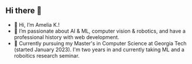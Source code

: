 ## Hi there 👋

<!--
**akaufman3/akaufman3** is a ✨ _special_ ✨ repository because its `README.md` (this file) appears on your GitHub profile.

Here are some ideas to get you started:

- 🔭 I’m currently working on ...
- 🌱 I’m currently learning ...
- 👯 I’m looking to collaborate on ...
- 🤔 I’m looking for help with ...
- 💬 Ask me about ...
- 📫 How to reach me: ...
- 😄 Pronouns: ...
- ⚡ Fun fact: ...
-->


- 👋 Hi, I’m Amelia K.!
- 👀 I’m passionate about AI & ML, computer vision & robotics, and have a professional history with web development.
- 🌱 Currently pursuing my Master's in Computer Science at Georgia Tech (started January 2023). I'm two years in and currently taking ML and a roboitics research seminar.
